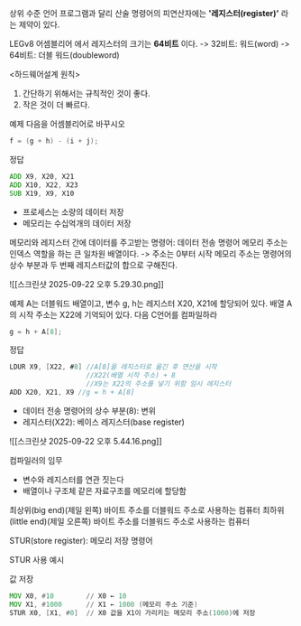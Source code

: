 상위 수준 언어 프로그램과 달리 산술 명령어의 피연산자에는 __'레지스터(register)'__ 라는 제약이 있다.

LEGv8 어셈블리어 에서 레지스터의 크기는 __64비트__ 이다.
	-> 32비트: 워드(word)
	-> 64비트: 더블 워드(doubleword)


<하드웨어설계 원칙>
1.  간단하기 위해서는 규칙적인 것이 좋다.
2. 작은 것이 더 빠르다.

예제
다음을 어셈블리어로 바꾸시오
```c
f = (g + h) - (i + j);
```

정답
```asm
ADD X9, X20, X21 
ADD X10, X22, X23
SUB X19, X9, X10
```

- 프로세스는 소량의 데이터 저장
- 메모리는 수십억개의 데이터 저장

메모리와 레지스터 간에 데이터를 주고받는 명령어: 데이터 전송 명령어
메모리 주소는 인덱스 역할을 하는 큰 일차원 배열이다.
	-> 주소는 0부터 시작
메모리 주소는 명령어의 상수 부분과 두 번째 레지스터값의 합으로 구해진다.

![[스크린샷 2025-09-22 오후 5.29.30.png]]


예제 
A는 더블워드 배열이고, 변수 g, h는 레지스터 X20, X21에 할당되어 있다. 배열 A의 시작 주소는 X22에 기억되어 있다. 다음 C언어를 컴파일하라
```c
g = h + A[8];
```
정답
```c
LDUR X9, [X22, #8] //A[8]을 레지스터로 옮긴 후 연산을 시작
				   //X22(배열 시작 주소) + 8
				   //X9는 X22의 주소를 넣기 위함 임시 레지스터
ADD X20, X21, X9 //g = h + A[8]
```
- 데이터 전송 명령어의 상수 부분(8): 변위
- 레지스터(X22): 베이스 레지스터(base register)

![[스크린샷 2025-09-22 오후 5.44.16.png]]

컴파일러의 임무
- 변수와 레지스터를 연관 짓는다
- 배열이나 구조체 같은 자료구조를 메모리에 할당함

최상위(big end)(제일 왼쪽) 바이트 주소를 더블워드 주소로 사용하는 컴퓨터
최하위(little end)(제일 오른쪽) 바이트 주소를 더블워드 주소로 사용하는 컴퓨터


STUR(store register): 메모리 저장 명령어

STUR 사용 예시

값 저장
```asm
MOV X0, #10        // X0 ← 10
MOV X1, #1000      // X1 ← 1000 (메모리 주소 기준)
STUR X0, [X1, #0]  // X0 값을 X1이 가리키는 메모리 주소(1000)에 저장
```

